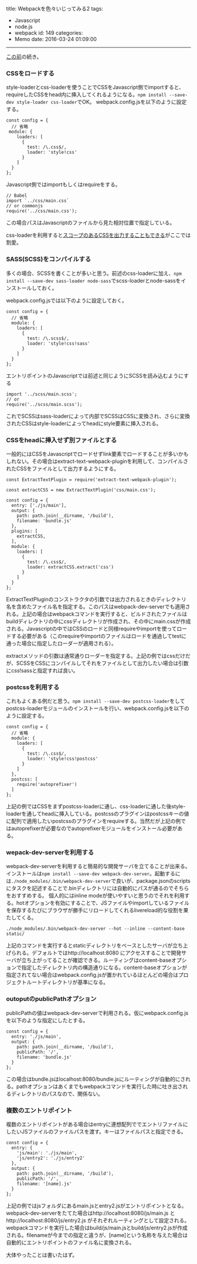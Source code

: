 title: Webpackを色々いじってみる2
tags:
  - Javascript
  - node.js
  - webpack
id: 149
categories:
  - Memo
date: 2016-03-24 01:09:00
---
[この前](/images/webpack.html)の続き。

<!--more-->

### CSSをロードする

style-loaderとcss-loaderを使うことでCSSをJavascript側でimportすると、requireしたCSSをhead内に挿入してくれるようになる。`npm install --save-dev style-loader css-loader`でOK。
webpack.config.jsを以下のように設定する。

```
const config = {
  // 省略
 module: {
    loaders: [
      {
        test: /\.css$/,
        loader: 'style!css'
      }
    ]
  }
};
```

Javascript側ではimportもしくはrequireをする。

```
// Babel
import `../css/main.css`
// or commonjs
require('../css/main.css');
```

この場合パスはJavascriptのファイルから見た相対位置で指定している。

css-loaderを利用すると[スコープのあるCSSを出力することもできる](https://github.com/webpack/css-loader#local-scope)がここでは割愛。

### SASS(SCSS)をコンパイルする

多くの場合、SCSSを書くことが多いと思う。前述のcss-loaderに加え、`npm install --save-dev sass-loader node-sass`でscss-loaderとnode-sassをインストールしておく。

webpack.config.jsでは以下のように設定しておく。

```
const config = {
  // 省略
  module: {
    loaders: [
      {
        test: /\.scss$/,
        loader: 'style!css!sass'
      }
    ]
  }
};
```

エントリポイントのJavascriptでは前述と同じようにSCSSを読み込むようにする

```
import '../scss/main.scss';
// or
require('../scss/main.scss');
```

これでSCSSはsass-loaderによって内部でSCSSはCSSに変換され、さらに変換されたCSSはstyle-loaderによってheadにstyle要素に挿入される。

### CSSをheadに挿入せず別ファイルとする

一般的にはCSSをJavascriptでロードせずlink要素でロードすることが多いかもしれない。その場合はextract-text-webpack-pluginを利用して、コンパイルされたCSSをファイルとして出力するようにする。

```
const ExtractTextPlugin = require('extract-text-webpack-plugin');

const extractCSS = new ExtractTextPlugin('css/main.css');

const config = {
  entry: ['./js/main'],
  output: {
    path: path.join(__dirname, '/build'),
    filename: 'bundle.js'
  },
  plugins: [
    extractCSS,
  ],
  module: {
    loaders: [
      {
        test: /\.css$/,
        loader: extractCSS.extract('css')
      }
    ]
  }
};
```

ExtractTextPluginのコンストラクタの引数では出力されるときのディレクトリ名を含めたファイル名を指定する。このパスはwebpack-dev-serverでも適用される。上記の場合はwebpackコマンドを実行すると、ビルドされたファイルはbuildディレクトリの中にcssディレクトリが作成され、その中にmain.cssが作成される。Javascriptの中ではCSSのロードと同様requireやimportを使ってロードする必要がある（このrequireやimportのファイルはロードを通過してtestに通った場合に指定したローダーが適用される）。

extractメソッドの引数は通常通りローダーを指定する。上記の例ではcssだけだが、SCSSをCSSにコンパイルしてそれをファイルとして出力したい場合は引数にcss!sassと指定すれば良い。

### postcssを利用する

これもよくある例だと思う。`npm install --save-dev postcss-loader`をしてpostcss-loaderモジュールのインストールを行い、webpack.config.jsを以下のように設定する。

```
const config = {
  // 省略
  module: {
    loaders: [
      {
        test: /\.css$/,
        loader: 'style!css!postcss'
      }
    ]
  },
  postcss: [
    require('autoprefixer')
  ]
};
```

上記の例ではCSSをまずpostcss-loaderに通し、css-loaderに通した後style-loaderを通してheadに挿入している。postcssのプラグインはpostcssキーの値に配列で適用したいpostcssのプラグインをrequireする。当然だが上記の例ではautoprefixerが必要なのでautoprefixerモジュールをインストール必要がある。

### wepack-dev-serverを利用する

webpack-dev-serverを利用すると簡易的な開発サーバを立てることが出来る。インストールは`npm install --save-dev webpack-dev-server`。起動するには`./node_modules/.bin/webpack-dev-server`で良いが、package.jsonのscriptsにタスクを記述することで.binディレクトリには自動的にパスが通るのでそちらをおすすめする。
個人的にはinline modeが使いやすいと思うのでそれを利用する。hotオプションを有効にすることで、JSファイルやimportしているファイルを保存するたびにブラウザが勝手にリロードしてくれるlivereload的な役割を果たしてくる。

`./node_modules/.bin/webpack-dev-server --hot --inline --content-base static/`

上記のコマンドを実行するとstaticディレクトリをベースとしたサーバが立ち上げられる。デフォルトではhttp://localhost:8080 にアクセスすることで開発サーバが立ち上がってることが確認できる。ルーティングはcontent-baseオプションで指定したディレクトリ内の構造通りになる。content-baseオプションが指定されてない場合はwebpack.config.jsが置かれているほとんどの場合はプロジェクトルートディレクトリが基準になる。

### outoputのpublicPathオプション

publicPathの値はwebpack-dev-serverで利用される。仮にwebpack.config.jsを以下のような指定にしたとする。

```
const config = {
  entry: './js/main',
  output: {
    path: path.join(__dirname, '/build'),
    publicPath: '/',
    filename: 'bundle.js'
  }
};
```

この場合はbundle.jsはlocalhost:8080/bundle.jsにルーティングが自動的にされる。pathオプションはあくまでもwebpackコマンドを実行した時に吐き出されるディレクトリのパスなので、関係ない。

### 複数のエントリポイント

複数のエントリポイントがある場合はentryに連想配列ででエントリファイルにしたいJSファイルのファイルパスを渡す。キーはファイルパスと指定できる。

```
const config = {
  entry: {
    'js/main': './js/main', 
    'js/entry2': './js/entry2'
  },
  output: {
    path: path.join(__dirname, '/build'),
    publicPath: '/',
    filename: '[name].js'
  }
};
```

上記の例ではjsフォルダにあるmain.jsとentry2.jsがエントリポイントとなる。webpack-dev-serverをたてた場合はhttp://localhost:8080/js/main.js とhttp://localhost:8080/js/entry2.js がそれぞれルーティングとして設定される。webpackコマンドを実行した場合はbuild/js/main.jsとbuild/js/entry2.jsが作成される。filenameが今までの指定と違うが、[name]という名称を与えた場合は自動的にエントリポイントのファイル名に変換される。

大体やったことは書いたはず。